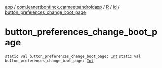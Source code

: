 [app](../../../index.md) / [com.lennertbontinck.carmeetsandroidapp](../../index.md) / [R](../index.md) / [id](index.md) / [button_preferences_change_boot_page](./button_preferences_change_boot_page.md)

# button_preferences_change_boot_page

`static val button_preferences_change_boot_page: `[`Int`](https://kotlinlang.org/api/latest/jvm/stdlib/kotlin/-int/index.html)
`static val button_preferences_change_boot_page: `[`Int`](https://kotlinlang.org/api/latest/jvm/stdlib/kotlin/-int/index.html)